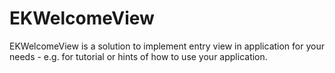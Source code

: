 EKWelcomeView
=============

EKWelcomeView is a solution to implement entry view in application for your needs - e.g. for tutorial or hints of how to use your application.
